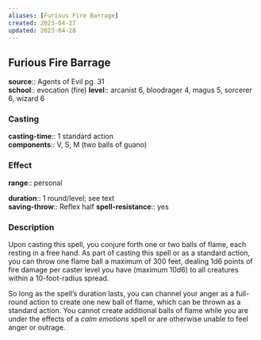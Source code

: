 ```yaml
---
aliases: [Furious Fire Barrage]
created: 2023-04-27
updated: 2023-04-28
---
```


## Furious Fire Barrage

**source**:: Agents of Evil pg. 31  
**school**:: evocation (fire)
**level**:: arcanist 6, bloodrager 4, magus 5, sorcerer 6, wizard 6

### Casting

**casting-time**:: 1 standard action  
**components**:: V, S, M (two balls of guano)

### Effect

**range**:: personal  
  
**duration**:: 1 round/level; see text  
**saving-throw**:: Reflex half
**spell-resistance**:: yes

### Description

Upon casting this spell, you conjure forth one or two balls of flame, each resting in a free hand. As part of casting this spell or as a standard action, you can throw one flame ball a maximum of 300 feet, dealing 1d6 points of fire damage per caster level you have (maximum 10d6) to all creatures within a 10-foot-radius spread.  
  
So long as the spell’s duration lasts, you can channel your anger as a full-round action to create one new ball of flame, which can be thrown as a standard action. You cannot create additional balls of flame while you are under the effects of a *calm emotions* spell or are otherwise unable to feel anger or outrage.

